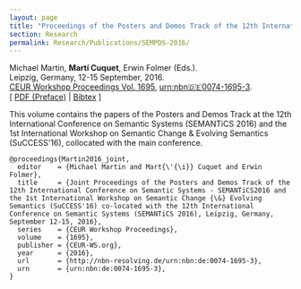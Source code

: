 ```yaml
---
layout: page
title: "Proceedings of the Posters and Demos Track of the 12th International Conference on Semantic Systems - SEMANTiCS2016 and the 1st International Workshop on Semantic Change & Evolving Semantics (SuCCESS'16)"
section: Research
permalink: Research/Publications/SEMPDS-2016/
---
```


Michael Martin, **Martí Cuquet**, Erwin Folmer (Eds.).  
Leipzig, Germany, 12-15 September, 2016.  
[CEUR Workshop Proceedings Vol. 1695](http://ceur-ws.org/Vol-1695/), [urn:nbn:de:0074-1695-3](http://nbn-resolving.de/urn:nbn:de:0074-1695-3).  
[ [PDF (Preface)](../SEMPDS-2016.pdf)
| [Bibtex](../SEMPDS-2016.bib) ]

This volume contains the papers of the Posters and Demos Track at the 12th
International Conference on Semantic Systems (SEMANTiCS 2016) and the 1st
International Workshop on Semantic Change & Evolving Semantics (SuCCESS'16),
collocated with the main conference.

~~~
@proceedings{Martin2016_joint,
  editor    = {Michael Martin and Mart{\'{\i}} Cuquet and Erwin Folmer},
  title     = {Joint Proceedings of the Posters and Demos Track of the 12th International Conference on Semantic Systems - SEMANTiCS2016 and the 1st International Workshop on Semantic Change {\&} Evolving Semantics (SuCCESS'16) co-located with the 12th International Conference on Semantic Systems (SEMANTiCS 2016), Leipzig, Germany, September 12-15, 2016},
  series    = {CEUR Workshop Proceedings},
  volume    = {1695},
  publisher = {CEUR-WS.org},
  year      = {2016},
  url       = {http://nbn-resolving.de/urn:nbn:de:0074-1695-3},
  urn       = {urn:nbn:de:0074-1695-3},
}
~~~
